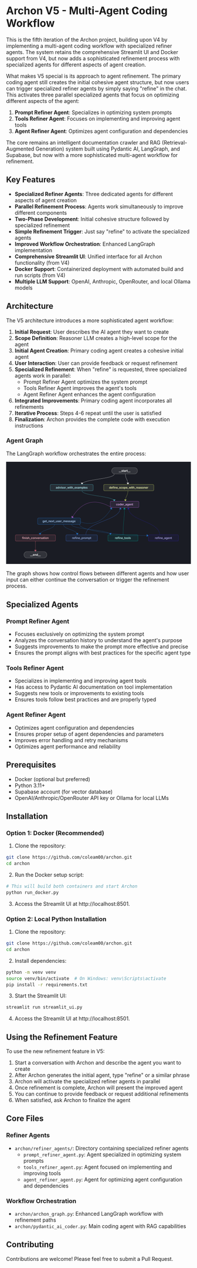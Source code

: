 # Archon V5 - Multi-Agent Coding Workflow

This is the fifth iteration of the Archon project, building upon V4 by implementing a multi-agent coding workflow with specialized refiner agents. The system retains the comprehensive Streamlit UI and Docker support from V4, but now adds a sophisticated refinement process with specialized agents for different aspects of agent creation.

What makes V5 special is its approach to agent refinement. The primary coding agent still creates the initial cohesive agent structure, but now users can trigger specialized refiner agents by simply saying "refine" in the chat. This activates three parallel specialized agents that focus on optimizing different aspects of the agent:

1. **Prompt Refiner Agent**: Specializes in optimizing system prompts
2. **Tools Refiner Agent**: Focuses on implementing and improving agent tools
3. **Agent Refiner Agent**: Optimizes agent configuration and dependencies

The core remains an intelligent documentation crawler and RAG (Retrieval-Augmented Generation) system built using Pydantic AI, LangGraph, and Supabase, but now with a more sophisticated multi-agent workflow for refinement.

## Key Features

- **Specialized Refiner Agents**: Three dedicated agents for different aspects of agent creation
- **Parallel Refinement Process**: Agents work simultaneously to improve different components
- **Two-Phase Development**: Initial cohesive structure followed by specialized refinement
- **Simple Refinement Trigger**: Just say "refine" to activate the specialized agents
- **Improved Workflow Orchestration**: Enhanced LangGraph implementation
- **Comprehensive Streamlit UI**: Unified interface for all Archon functionality (from V4)
- **Docker Support**: Containerized deployment with automated build and run scripts (from V4)
- **Multiple LLM Support**: OpenAI, Anthropic, OpenRouter, and local Ollama models

## Architecture

The V5 architecture introduces a more sophisticated agent workflow:

1. **Initial Request**: User describes the AI agent they want to create
2. **Scope Definition**: Reasoner LLM creates a high-level scope for the agent
3. **Initial Agent Creation**: Primary coding agent creates a cohesive initial agent
4. **User Interaction**: User can provide feedback or request refinement
5. **Specialized Refinement**: When "refine" is requested, three specialized agents work in parallel:
   - Prompt Refiner Agent optimizes the system prompt
   - Tools Refiner Agent improves the agent's tools
   - Agent Refiner Agent enhances the agent configuration
6. **Integrated Improvements**: Primary coding agent incorporates all refinements
7. **Iterative Process**: Steps 4-6 repeat until the user is satisfied
8. **Finalization**: Archon provides the complete code with execution instructions

### Agent Graph

The LangGraph workflow orchestrates the entire process:

![Archon Graph](../../public/ArchonGraph.png)

The graph shows how control flows between different agents and how user input can either continue the conversation or trigger the refinement process.

## Specialized Agents

### Prompt Refiner Agent
- Focuses exclusively on optimizing the system prompt
- Analyzes the conversation history to understand the agent's purpose
- Suggests improvements to make the prompt more effective and precise
- Ensures the prompt aligns with best practices for the specific agent type

### Tools Refiner Agent
- Specializes in implementing and improving agent tools
- Has access to Pydantic AI documentation on tool implementation
- Suggests new tools or improvements to existing tools
- Ensures tools follow best practices and are properly typed

### Agent Refiner Agent
- Optimizes agent configuration and dependencies
- Ensures proper setup of agent dependencies and parameters
- Improves error handling and retry mechanisms
- Optimizes agent performance and reliability

## Prerequisites
- Docker (optional but preferred)
- Python 3.11+
- Supabase account (for vector database)
- OpenAI/Anthropic/OpenRouter API key or Ollama for local LLMs

## Installation

### Option 1: Docker (Recommended)
1. Clone the repository:
```bash
git clone https://github.com/coleam00/archon.git
cd archon
```

2. Run the Docker setup script:
```bash
# This will build both containers and start Archon
python run_docker.py
```

3. Access the Streamlit UI at http://localhost:8501.

### Option 2: Local Python Installation
1. Clone the repository:
```bash
git clone https://github.com/coleam00/archon.git
cd archon
```

2. Install dependencies:
```bash
python -m venv venv
source venv/bin/activate  # On Windows: venv\Scripts\activate
pip install -r requirements.txt
```

3. Start the Streamlit UI:
```bash
streamlit run streamlit_ui.py
```

4. Access the Streamlit UI at http://localhost:8501.

## Using the Refinement Feature

To use the new refinement feature in V5:

1. Start a conversation with Archon and describe the agent you want to create
2. After Archon generates the initial agent, type "refine" or a similar phrase
3. Archon will activate the specialized refiner agents in parallel
4. Once refinement is complete, Archon will present the improved agent
5. You can continue to provide feedback or request additional refinements
6. When satisfied, ask Archon to finalize the agent

## Core Files

### Refiner Agents
- `archon/refiner_agents/`: Directory containing specialized refiner agents
  - `prompt_refiner_agent.py`: Agent specialized in optimizing system prompts
  - `tools_refiner_agent.py`: Agent focused on implementing and improving tools
  - `agent_refiner_agent.py`: Agent for optimizing agent configuration and dependencies

### Workflow Orchestration
- `archon/archon_graph.py`: Enhanced LangGraph workflow with refinement paths
- `archon/pydantic_ai_coder.py`: Main coding agent with RAG capabilities

## Contributing

Contributions are welcome! Please feel free to submit a Pull Request.
